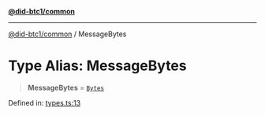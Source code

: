 [**@did-btc1/common**](../README.md)

***

[@did-btc1/common](../globals.md) / MessageBytes

# Type Alias: MessageBytes

> **MessageBytes** = [`Bytes`](Bytes.md)

Defined in: [types.ts:13](https://github.com/dcdpr/did-btc1-js/blob/751aedd75738c26882a2149e644ae32b9e424707/packages/common/src/types.ts#L13)
